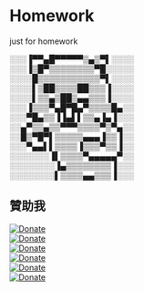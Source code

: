 # Homework
just for homework


░░░▐▀▀▄█▀▀▀▀▀▒▄▒▀▌░░░░  
░░░▐▒█▀▒▒▒▒▒▒▒▒▀█░░░░░  
░░░░█▒▒▒▒▒▒▒▒▒▒▒▀▌░░░░  
░░░░▌▒██▒▒▒▒██▒▒▒▐░░░░  
░░░░▌▒▒▄▒██▒▄▄▒▒▒▐░░░░  
░░░▐▒▒▒▀▄█▀█▄▀▒▒▒▒█▄░░  
░░░▀█▄▒▒▐▐▄▌▌▒▒▄▐▄▐░░░  
░░▄▀▒▒▄▒▒▀▀▀▒▒▒▒▀▒▀▄░░  
░░█▒▀█▀▌▒▒▒▒▒▄▄▄▐▒▒▐░░  
░░░▀▄▄▌▌▒▒▒▒▐▒▒▒▀▒▒▐░░  
░░░░░░░▐▌▒▒▒▒▀▄▄▄▄▄▀░░  
░░░░░░░░▐▄▒▒▒▒▒▒▒▒▐░░░  
░░░░░░░░▌▒▒▒▒▄▄▒▒▒▐░░░  

## 贊助我  
[![Donate](https://img.shields.io/badge/Donate-NT_10-green.svg)](https://www.paypal.com/cgi-bin/webscr?cmd=_s-xclick&hosted_button_id=FY6HRFGLGPD8S)  
[![Donate](https://img.shields.io/badge/Donate-NT_20-green.svg)](https://www.paypal.com/cgi-bin/webscr?cmd=_s-xclick&hosted_button_id=H5GBFAGXEREL4)  
[![Donate](https://img.shields.io/badge/Donate-NT_50-green.svg)](https://www.paypal.com/cgi-bin/webscr?cmd=_s-xclick&hosted_button_id=AQFTPPVHRSHUW)  
[![Donate](https://img.shields.io/badge/Donate-NT_100-green.svg)](https://www.paypal.com/cgi-bin/webscr?cmd=_s-xclick&hosted_button_id=88GDWTHWE6ARE)  
[![Donate](https://img.shields.io/badge/Donate-NT_200-green.svg)](https://www.paypal.com/cgi-bin/webscr?cmd=_s-xclick&hosted_button_id=ZSTZ2T37X4XWN)  
[![Donate](https://img.shields.io/badge/Donate-NT_1000-green.svg)](https://www.paypal.com/cgi-bin/webscr?cmd=_s-xclick&hosted_button_id=B5NXJWRY37U9C)  
